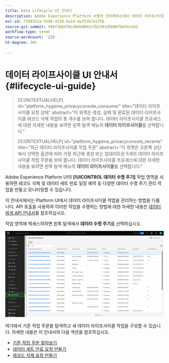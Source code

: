 ```yaml
---
title: Data Lifecycle UI 안내서
description: Adobe Experience Platform 사용자 인터페이스에서 데이터 라이프사이클 작업을 관리하는 방법을 알아봅니다.
exl-id: 7199151a-5390-4150-8a1d-daf53b7a1f5b
source-git-commit: 566f1b6478cd0de0691cfb2301d5b86fbbfece52
workflow-type: tm+mt
source-wordcount: '225'
ht-degree: 36%

---
```


# 데이터 라이프사이클 UI 안내서 {#lifecycle-ui-guide}

>[!CONTEXTUALHELP]
>id="platform_hygiene_privacyconsole_consumer"
>title="데이터 라이프사이클 요청 상태"
>abstract="이 위젯은 생성, 실패 및 완료된 데이터 라이프사이클 레코드 삭제 작업의 총 개수를 보여 줍니다. 데이터 라이프사이클 프로세스에 대한 자세한 내용을 보려면 왼쪽 탐색 메뉴의 **데이터 라이프사이클**&#x200B;를 선택합니다."

>[!CONTEXTUALHELP]
>id="platform_hygiene_privacyconsole_recents"
>title="최근 데이터 라이프사이클 작업 주문"
>abstract="이 위젯은 오른쪽 상단에서 선택한 옵션에 따라 가장 최근에 생성 또는 업데이트된 5개의 데이터 라이프사이클 작업 주문을 보여 줍니다. 데이터 라이프사이클 프로세스에 대한 자세한 내용을 보려면 왼쪽 탐색 메뉴의 **데이터 라이프사이클**&#x200B;를 선택합니다."

Adobe Experience Platform UI의 **[!UICONTROL 데이터 수명 주기]** 작업 영역을 사용하면 레코드 삭제 및 데이터 세트 만료 일정 예약 등 다양한 데이터 수명 주기 관리 작업을 만들고 모니터링할 수 있습니다.

이 안내서에서는 Platform UI에서 데이터 라이프사이클 작업을 관리하는 방법을 다룹니다. API 호출을 사용하여 이러한 작업을 수행하는 방법에 대한 자세한 내용은 [데이터 위생 API 안내서](../api/overview.md)를 참조하십시오.

작업 영역에 액세스하려면 왼쪽 탐색에서 **데이터 수명 주기**&#x200B;를 선택하십시오.

![Platform UI의 [!UICONTROL 데이터 주기] 작업 영역에서 [!UICONTROL 데이터 주기]가 왼쪽 탐색에서 강조 표시됩니다.](../images/ui/overview/home.png)

여기에서 기존 작업 주문을 탐색하고 새 데이터 라이프사이클 작업을 구성할 수 있습니다. 자세한 내용은 이 안내서의 다음 섹션을 참조하십시오.

* [기존 작업 주문 찾아보기](./browse.md)
* [데이터 세트 만료 요청 만들기](./dataset-expiration.md)
* [레코드 삭제 요청 만들기](./record-delete.md)

